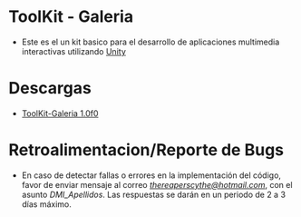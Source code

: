 ﻿# ToolKit - Galeria

- Este es el un kit basico para el desarrollo de aplicaciones multimedia interactivas utilizando [Unity](https://unity.com/es)

# Descargas

- [ToolKit-Galeria 1.0f0](https://raw.githubusercontent.com/TheReaperScythe/Kit_Galeria/master/Versiones/ToolKit_Galeria_1_0f0.unitypackage)

# Retroalimentacion/Reporte de Bugs

- En caso de detectar fallas o errores en la implementación del código, favor de enviar mensaje al correo *thereaperscythe@hotmail.com*, con el asunto *DMI_Apellidos*. Las respuestas se darán en un periodo de 2 a 3 días máximo.
